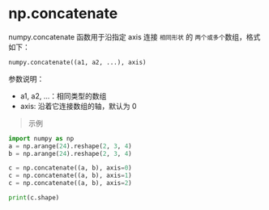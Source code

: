 

&emsp;
# np.concatenate
numpy.concatenate 函数用于沿指定 axis 连接 `相同形状` 的 `两个或多个`数组，格式如下：
```python
numpy.concatenate((a1, a2, ...), axis)
```
参数说明：

- a1, a2, ...：相同类型的数组
- axis: 沿着它连接数组的轴，默认为 0

>示例
```python
import numpy as np
a = np.arange(24).reshape(2, 3, 4)
b = np.arange(24).reshape(2, 3, 4)

c = np.concatenate((a, b), axis=0)
c = np.concatenate((a, b), axis=1)
c = np.concatenate((a, b), axis=2)

print(c.shape)
```
